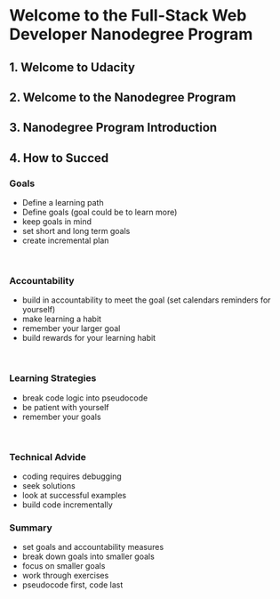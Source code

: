 # Welcome to the Full-Stack Web Developer Nanodegree Program

## 1. Welcome to Udacity

## 2. Welcome to the Nanodegree Program

## 3. Nanodegree Program Introduction

## 4. How to Succed
### Goals
- Define a learning path
- Define goals (goal could be to learn more)
- keep goals in mind
- set short and long term goals
- create incremental plan
<br>

### Accountability
- build in accountability to meet the goal (set calendars reminders for yourself)
- make learning a habit
- remember your larger goal
- build rewards for your learning habit
<br>

### Learning Strategies
- break code logic into pseudocode
- be patient with yourself
- remember your goals
<br>

### Technical Advide
- coding requires debugging
- seek solutions
- look at successful examples
- build code incrementally

### Summary
- set goals and accountability measures
- break down goals into smaller goals
- focus on smaller goals
- work through exercises
- pseudocode first, code last